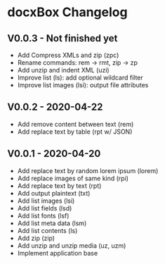 docxBox Changelog
=================

V0.0.3 - Not finished yet
-------------------------
* Add Compress XMLs and zip (zpc)
* Rename commands: rem -> rmt, zip -> zp
* Add unzip and indent XML (uzi)
* Improve list (ls): add optional wildcard filter
* Improve list images (lsi): output file attributes

V0.0.2 - 2020-04-22
-------------------
* Add remove content between text (rem)
* Add replace text by table (rpt w/ JSON)

V0.0.1 - 2020-04-20
-------------------
* Add replace text by random lorem ipsum (lorem)
* Add replace images of same kind (rpi)
* Add replace text by text (rpt)
* Add output plaintext (txt)
* Add list images (lsi)
* Add list fields (lsd)
* Add list fonts (lsf)
* Add list meta data (lsm)
* Add list contents (ls)
* Add zip (zip)
* Add unzip and unzip media (uz, uzm)
* Implement application base
